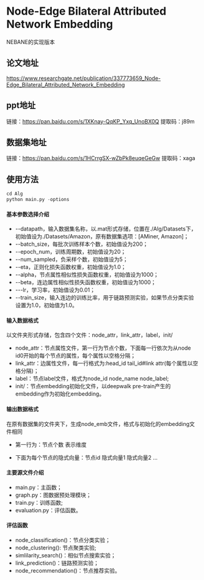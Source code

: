 # Node-Edge Bilateral Attributed Network Embedding

NEBANE的实现版本

## 论文地址

https://www.researchgate.net/publication/337773659_Node-Edge_Bilateral_Attributed_Network_Embedding

## ppt地址

链接：https://pan.baidu.com/s/1XKnay-QqKP_Yxq_UnoBX0Q 
提取码：j89m

## 数据集地址

链接：https://pan.baidu.com/s/1HCrrgSX-wZbPk8euqeGeGw 
提取码：xaga

## 使用方法

```python
cd Alg
python main.py -options
```

#### 基本参数选择介绍

- --datapath，输入数据集名称，以.mat形式存储，位置在./Alg/Datasets下，初始值设为./Datasets/Amazon，原有数据集选项：[AMiner, Amazon]；
- --batch_size，每批次训练样本个数，初始值设为200；
- --epoch_num，训练周期数，初始值设为20；
- --num_sampled，负采样个数，初始值设为5；
- --eta，正则化损失函数权重，初始值设为1.0；
- --alpha，节点属性相似性损失函数权重，初始值设为1000；
- --beta，连边属性相似性损失函数权重，初始值设为1000；
- ---lr，学习率，初始值设为0.01；
- --train_size，输入连边的训练比率，用于链路预测实验，如果节点分类实验设置为1.0，初始值为1.0。

#### 输入数据格式

以文件夹形式存储，包含四个文件：node_attr，link_attr，label，init/
- node_attr：节点属性文件，第一行为节点个数，下面每一行依次为从node id0开始的每个节点的属性，每个属性以空格分隔；
- link_attr：边属性文件，每一行格式为:head_id tail_id#link attr(每个属性以空格分隔)；
- label：节点label文件，格式为node_id node_name node_label;
- init/：节点embedding初始化文件，以deepwalk pre-train产生的embedding作为初始化embedding。

#### 输出数据格式

在原有数据集的文件夹下，生成node_emb文件，格式与初始化的embedding文件相同

- 第一行为：节点个数 表示维度

- 下面为每个节点的隐式向量：节点id 隐式向量1  隐式向量2 ...

#### 主要源文件介绍

- main.py：主函数；
- graph.py：图数据预处理模块；
- train.py：训练函数;
- evaluation.py：评估函数。

#### 评估函数

- node_classification()：节点分类实验；
- node_clustering(): 节点聚类实验;
- simlilarity_search()：相似节点搜索实验；
- link_prediction()：链路预测实验；
- node_recommendation()：节点推荐实验。

